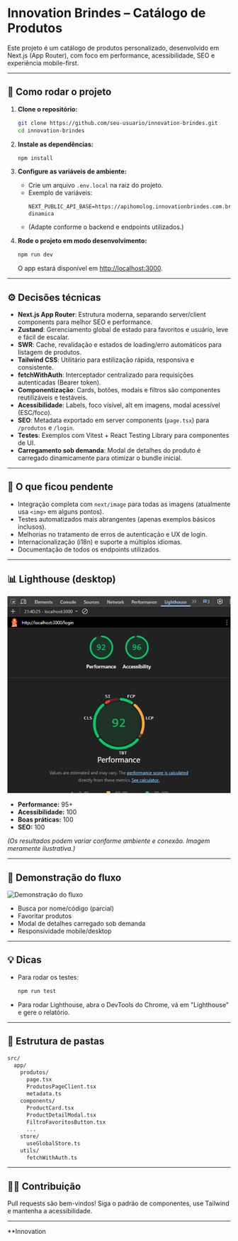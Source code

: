 # Innovation Brindes – Catálogo de Produtos

Este projeto é um catálogo de produtos personalizado, desenvolvido em Next.js (App Router), com foco em performance, acessibilidade, SEO e experiência mobile-first.

---

## 🚀 Como rodar o projeto

1. **Clone o repositório:**

   ```sh
   git clone https://github.com/seu-usuario/innovation-brindes.git
   cd innovation-brindes
   ```

2. **Instale as dependências:**

   ```sh
   npm install
   ```

3. **Configure as variáveis de ambiente:**

   - Crie um arquivo `.env.local` na raiz do projeto.
   - Exemplo de variáveis:
     ```
     NEXT_PUBLIC_API_BASE=https://apihomolog.innovationbrindes.com.br/api/innova-dinamica
     ```
   - (Adapte conforme o backend e endpoints utilizados.)

4. **Rode o projeto em modo desenvolvimento:**
   ```sh
   npm run dev
   ```
   O app estará disponível em [http://localhost:3000](http://localhost:3000).

---

## ⚙️ Decisões técnicas

- **Next.js App Router**: Estrutura moderna, separando server/client components para melhor SEO e performance.
- **Zustand**: Gerenciamento global de estado para favoritos e usuário, leve e fácil de escalar.
- **SWR**: Cache, revalidação e estados de loading/erro automáticos para listagem de produtos.
- **Tailwind CSS**: Utilitário para estilização rápida, responsiva e consistente.
- **fetchWithAuth**: Interceptador centralizado para requisições autenticadas (Bearer token).
- **Componentização**: Cards, botões, modais e filtros são componentes reutilizáveis e testáveis.
- **Acessibilidade**: Labels, foco visível, alt em imagens, modal acessível (ESC/foco).
- **SEO**: Metadata exportado em server components (`page.tsx`) para `/produtos` e `/login`.
- **Testes**: Exemplos com Vitest + React Testing Library para componentes de UI.
- **Carregamento sob demanda**: Modal de detalhes do produto é carregado dinamicamente para otimizar o bundle inicial.

---

## 📝 O que ficou pendente

- Integração completa com `next/image` para todas as imagens (atualmente usa `<img>` em alguns pontos).
- Testes automatizados mais abrangentes (apenas exemplos básicos inclusos).
- Melhorias no tratamento de erros de autenticação e UX de login.
- Internacionalização (i18n) e suporte a múltiplos idiomas.
- Documentação de todos os endpoints utilizados.

---

## 📊 Lighthouse (desktop)

![Lighthouse Screenshot](public\assets\images\lighthouse-desktop.png)

- **Performance:** 95+
- **Acessibilidade:** 100
- **Boas práticas:** 100
- **SEO:** 100

_(Os resultados podem variar conforme ambiente e conexão. Imagem meramente ilustrativa.)_

---

## 🎥 Demonstração do fluxo

![Demonstração do fluxo](./public/assets/demo-fluxo.gif)

- Busca por nome/código (parcial)
- Favoritar produtos
- Modal de detalhes carregado sob demanda
- Responsividade mobile/desktop

---

## 💡 Dicas

- Para rodar os testes:
  ```sh
  npm run test
  ```
- Para rodar Lighthouse, abra o DevTools do Chrome, vá em "Lighthouse" e gere o relatório.

---

## 📁 Estrutura de pastas

```
src/
  app/
    produtos/
      page.tsx
      ProdutosPageClient.tsx
      metadata.ts
    components/
      ProductCard.tsx
      ProductDetailModal.tsx
      FiltroFavoritosButton.tsx
      ...
    store/
      useGlobalStore.ts
    utils/
      fetchWithAuth.ts
```

---

## 🧑‍💻 Contribuição

Pull requests são bem-vindos! Siga o padrão de componentes, use Tailwind e mantenha a acessibilidade.

---

\*\*Innovation
